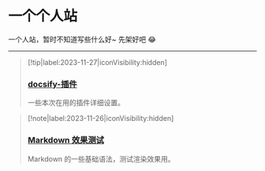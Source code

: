 <!-- homepage（首页） -->
# 一个个人站 <!-- {docsify-ignore-all} --> 
一个人站，暂时不知道写些什么好~ 先架好吧 :joy:
- - -
 > [!tip|label:2023-11-27|iconVisibility:hidden]
 > ### [docsify-插件](../../md/sth/docsify-插件.md)
 > 一些本次在用的插件详细设置。

 > [!note|label:2023-11-26|iconVisibility:hidden]
 > ### [Markdown 效果测试](../../md/sth/Markdown测试效果.md)
 > Markdown 的一些基础语法，测试渲染效果用。